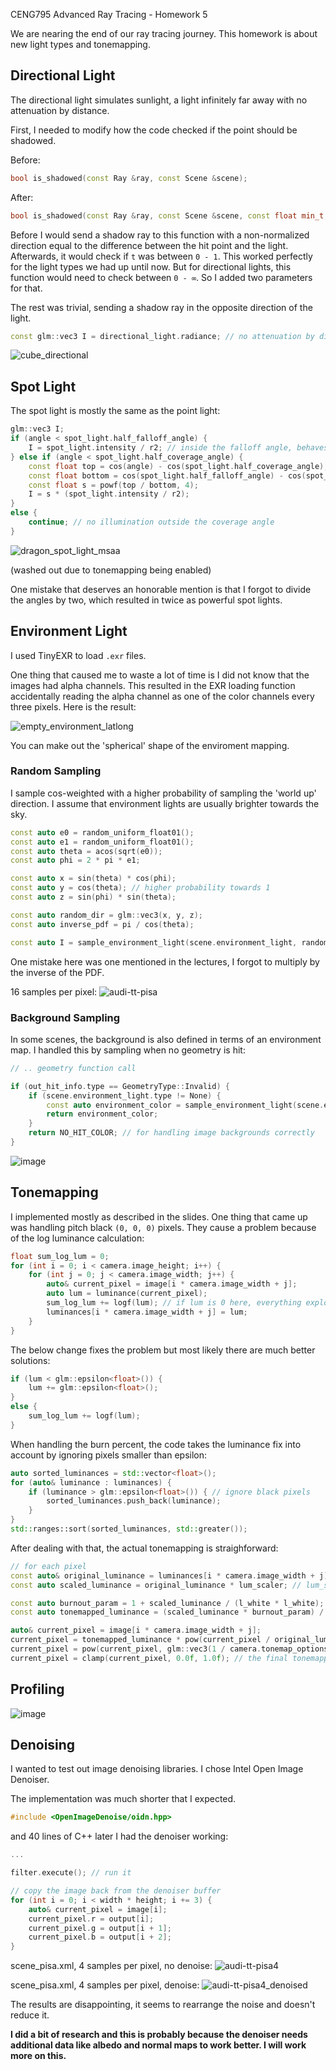 CENG795 Advanced Ray Tracing - Homework 5

We are nearing the end of our ray tracing journey. This homework is about new light types and tonemapping.

## Directional Light

The directional light simulates sunlight, a light infinitely far away with no attenuation by distance.

First, I needed to modify how the code checked if the point should be shadowed.

Before:

```cpp
bool is_shadowed(const Ray &ray, const Scene &scene);
```

After:

```cpp
bool is_shadowed(const Ray &ray, const Scene &scene, const float min_t, const float max_t);
```

Before I would send a shadow ray to this function with a non-normalized direction equal to the difference between the hit point and the light. 
Afterwards, it would check if `t` was between `0 - 1`. This worked perfectly for the light types we had up until now.
But for directional lights, this function would need to check between `0 - ∞`. So I added two parameters for that.

The rest was trivial, sending a shadow ray in the opposite direction of the light.

```cpp
const glm::vec3 I = directional_light.radiance; // no attenuation by distance
```

![cube_directional](https://github.com/user-attachments/assets/76f3d12e-de82-4eae-89ec-f06e32eada2f)

## Spot Light

The spot light is mostly the same as the point light:

```cpp
glm::vec3 I;
if (angle < spot_light.half_falloff_angle) {
    I = spot_light.intensity / r2; // inside the falloff angle, behaves like a point light
} else if (angle < spot_light.half_coverage_angle) {
    const float top = cos(angle) - cos(spot_light.half_coverage_angle);
    const float bottom = cos(spot_light.half_falloff_angle) - cos(spot_light.half_coverage_angle);
    const float s = powf(top / bottom, 4);
    I = s * (spot_light.intensity / r2);
}
else {
    continue; // no illumination outside the coverage angle
}
```

![dragon_spot_light_msaa](https://github.com/user-attachments/assets/878cefaa-f2ca-4f79-9ca0-4acca6aa313f)

(washed out due to tonemapping being enabled)

One mistake that deserves an honorable mention is that I forgot to divide the angles by two, which resulted in twice as powerful spot lights.

## Environment Light

I used TinyEXR to load `.exr` files.

One thing that caused me to waste a lot of time is I did not know that the images had alpha channels. This resulted in the EXR loading function accidentally reading the alpha channel as one of the color channels every three pixels. Here is the result:

![empty_environment_latlong](https://github.com/user-attachments/assets/f3fab366-bb28-4f5e-a2c3-c89dc3cff7b5)

You can make out the 'spherical' shape of the enviroment mapping.

### Random Sampling

I sample cos-weighted with a higher probability of sampling the 'world up' direction. I assume that environment lights are usually brighter towards the sky.

```cpp
const auto e0 = random_uniform_float01();
const auto e1 = random_uniform_float01();
const auto theta = acos(sqrt(e0));
const auto phi = 2 * pi * e1;

const auto x = sin(theta) * cos(phi);
const auto y = cos(theta); // higher probability towards 1
const auto z = sin(phi) * sin(theta);

const auto random_dir = glm::vec3(x, y, z);
const auto inverse_pdf = pi / cos(theta);

const auto I = sample_environment_light(scene.environment_light, random_dir) * inverse_pdf;
```

One mistake here was one mentioned in the lectures, I forgot to multiply by the inverse of the PDF.

16 samples per pixel:
![audi-tt-pisa](https://github.com/user-attachments/assets/04e4d7ef-e4c9-4ba9-a743-6d8489e01acd)

### Background Sampling

In some scenes, the background is also defined in terms of an environment map. I handled this by sampling when no geometry is hit:

```cpp
// .. geometry function call

if (out_hit_info.type == GeometryType::Invalid) {
    if (scene.environment_light.type != None) {
        const auto environment_color = sample_environment_light(scene.environment_light, normalize(ray.direction)); // sample in the incoming ray direction
        return environment_color;
    }
    return NO_HIT_COLOR; // for handling image backgrounds correctly
}
```

![image](https://github.com/user-attachments/assets/8e26758d-91fa-4f97-8a15-9738b7ade654)

## Tonemapping

I implemented mostly as described in the slides. One thing that came up was handling pitch black `(0, 0, 0)` pixels. They cause a problem because of the log luminance calculation:

```cpp
float sum_log_lum = 0;
for (int i = 0; i < camera.image_height; i++) {
    for (int j = 0; j < camera.image_width; j++) {
        auto& current_pixel = image[i * camera.image_width + j];
        auto lum = luminance(current_pixel);
        sum_log_lum += logf(lum); // if lum is 0 here, everything explodes
        luminances[i * camera.image_width + j] = lum;
    }
}
```

The below change fixes the problem but most likely there are much better solutions:

```cpp
if (lum < glm::epsilon<float>()) {
    lum += glm::epsilon<float>();
}
else {
    sum_log_lum += logf(lum);
}
```

When handling the burn percent, the code takes the luminance fix into account by ignoring pixels smaller than epsilon:

```cpp
auto sorted_luminances = std::vector<float>();
for (auto& luminance : luminances) {
    if (luminance > glm::epsilon<float>()) { // ignore black pixels
        sorted_luminances.push_back(luminance);
    }
}
std::ranges::sort(sorted_luminances, std::greater());
```

After dealing with that, the actual tonemapping is straighforward:

```cpp
// for each pixel
const auto& original_luminance = luminances[i * camera.image_width + j];
const auto scaled_luminance = original_luminance * lum_scaler; // lum_scaler is obtained from the sum of log luminances and the key value

const auto burnout_param = 1 + scaled_luminance / (l_white * l_white);
const auto tonemapped_luminance = (scaled_luminance * burnout_param) / (1 + scaled_luminance);

auto& current_pixel = image[i * camera.image_width + j];
current_pixel = tonemapped_luminance * pow(current_pixel / original_luminance, glm::vec3(camera.tonemap_options.saturation));
current_pixel = pow(current_pixel, glm::vec3(1 / camera.tonemap_options.gamma));
current_pixel = clamp(current_pixel, 0.0f, 1.0f); // the final tonemapped color (saved to png)
```

## Profiling
![image](https://github.com/user-attachments/assets/3d03b348-bb12-499e-9864-d5f14013be2d)

## Denoising

I wanted to test out image denoising libraries. I chose Intel Open Image Denoiser. 

The implementation was much shorter that I expected.

```cpp
#include <OpenImageDenoise/oidn.hpp>
```

and 40 lines of C++ later I had the denoiser working:

```cpp
...

filter.execute(); // run it

// copy the image back from the denoiser buffer
for (int i = 0; i < width * height; i += 3) {
    auto& current_pixel = image[i];
    current_pixel.r = output[i];
    current_pixel.g = output[i + 1];
    current_pixel.b = output[i + 2];
}
```

scene_pisa.xml, 4 samples per pixel, no denoise:
![audi-tt-pisa4](https://github.com/user-attachments/assets/4815a942-e5e6-4f34-932a-86dcf9615409)

scene_pisa.xml, 4 samples per pixel, denoise:
![audi-tt-pisa4_denoised](https://github.com/user-attachments/assets/8ef8985d-a2e2-495c-af46-db13279c65ae)

The results are disappointing, it seems to rearrange the noise and doesn't reduce it.

**I did a bit of research and this is probably because the denoiser needs additional data like albedo and normal maps to work better. I will work more on this.**



